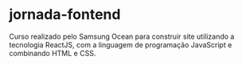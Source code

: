 # jornada-fontend
Curso realizado pelo Samsung Ocean para construir site utilizando a tecnologia ReactJS, com a linguagem de programação JavaScript e combinando HTML e CSS. 
